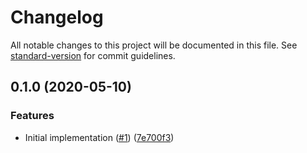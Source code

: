 # Changelog

All notable changes to this project will be documented in this file. See [standard-version](https://github.com/conventional-changelog/standard-version) for commit guidelines.

## 0.1.0 (2020-05-10)


### Features

* Initial implementation ([#1](https://github.com/istanbuljs/eslint-plugin-istanbul/issues/1)) ([7e700f3](https://github.com/istanbuljs/eslint-plugin-istanbul/commit/7e700f3b194814a293cbe23dad0fae2cfa3ec8c1))
